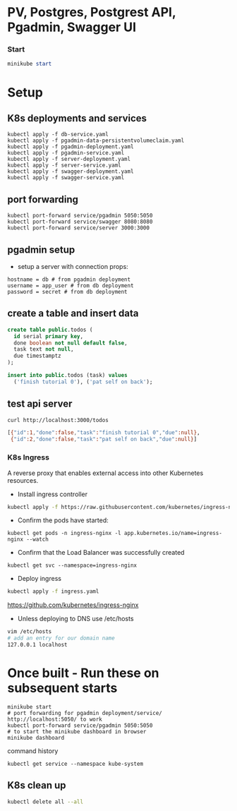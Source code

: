 # PV, Postgres, Postgrest API, Pgadmin, Swagger UI



### Start
```powershell
minikube start
```



# Setup
## K8s deployments and services
```
kubectl apply -f db-service.yaml
kubectl apply -f pgadmin-data-persistentvolumeclaim.yaml
kubectl apply -f pgadmin-deployment.yaml
kubectl apply -f pgadmin-service.yaml
kubectl apply -f server-deployment.yaml
kubectl apply -f server-service.yaml
kubectl apply -f swagger-deployment.yaml
kubectl apply -f swagger-service.yaml
```

## port forwarding 
```
kubectl port-forward service/pgadmin 5050:5050
kubectl port-forward service/swagger 8080:8080
kubectl port-forward service/server 3000:3000
```

## pgadmin setup
 * setup a server with connection props:
```
hostname = db # from pgadmin deployment
username = app_user # from db deployment
password = secret # from db deployment

```

## create a table and insert data
```sql
create table public.todos (
  id serial primary key,
  done boolean not null default false,
  task text not null,
  due timestamptz
);

insert into public.todos (task) values
  ('finish tutorial 0'), ('pat self on back');

```

## test api server
```bash
curl http://localhost:3000/todos

[{"id":1,"done":false,"task":"finish tutorial 0","due":null}, 
 {"id":2,"done":false,"task":"pat self on back","due":null}]


```








### K8s Ingress
A reverse proxy that enables external access into other Kubernetes resources.

* Install ingress controller
```bash
kubectl apply -f https://raw.githubusercontent.com/kubernetes/ingress-nginx/controller-v1.5.1/deploy/static/provider/do/deploy.yaml
```

* Confirm the pods have started:
```
kubectl get pods -n ingress-nginx -l app.kubernetes.io/name=ingress-nginx --watch
```

* Confirm that the Load Balancer was successfully created
```
kubectl get svc --namespace=ingress-nginx
```

* Deploy ingress
```bash
kubectl apply -f ingress.yaml
```

https://github.com/kubernetes/ingress-nginx








* Unless deploying to DNS use /etc/hosts
```bash
vim /etc/hosts
# add an entry for our domain name
127.0.0.1 localhost
```



# Once built - Run these on subsequent starts



```
minikube start
# port forwarding for pgadmin deployment/service/ http://localhost:5050/ to work 
kubectl port-forward service/pgadmin 5050:5050
# to start the minikube dashboard in browser
minikube dashboard
```

command history
```
kubectl get service --namespace kube-system

```



















## K8s clean up
```bash
kubectl delete all --all
```


